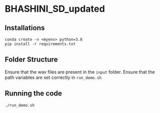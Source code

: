 # BHASHINI_SD_updated

## Installations
```
conda create -n <myenv> python=3.8
pip install -r requirements.txt
```
## Folder Structure
Ensure that the wav files are present in the `input` folder. Ensure that the path variables are set correctly in `run_demo.sh`

## Running the code
```
./run_demo.sh
```
